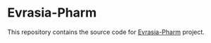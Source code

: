 # Evrasia-Pharm
This repository contains the source code for [Evrasia-Pharm](http://www.laimex.kg) project.
